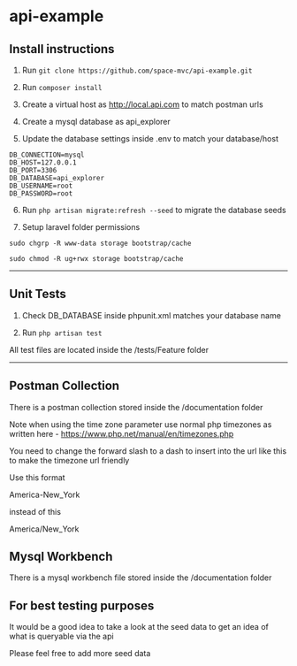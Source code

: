 # api-example

## Install instructions

1) Run ```git clone https://github.com/space-mvc/api-example.git```

2) Run ```composer install```

3) Create a virtual host as http://local.api.com to match postman urls

4) Create a mysql database as api_explorer

5) Update the database settings inside .env to match your database/host

```
DB_CONNECTION=mysql
DB_HOST=127.0.0.1
DB_PORT=3306
DB_DATABASE=api_explorer
DB_USERNAME=root
DB_PASSWORD=root
```

6. Run ```php artisan migrate:refresh --seed``` to migrate the database seeds

7. Setup laravel folder permissions

```sudo chgrp -R www-data storage bootstrap/cache```

```sudo chmod -R ug+rwx storage bootstrap/cache```

--------------------------------------

## Unit Tests

1. Check DB_DATABASE inside phpunit.xml matches your database name

2. Run ```php artisan test```

All test files are located inside the /tests/Feature folder

--------------------------------------

## Postman Collection

There is a postman collection stored inside the /documentation folder

Note when using the time zone parameter use normal php timezones 
as written here - https://www.php.net/manual/en/timezones.php 


You need to change the forward slash to a dash to insert into the url like this
to make the timezone url friendly

Use this format

America-New_York

instead of this

America/New_York


## Mysql Workbench

There is a mysql workbench file stored inside the /documentation folder

## For best testing purposes

It would be a good idea to take a look at the seed data to get an idea of what is queryable via the api

Please feel free to add more seed data
